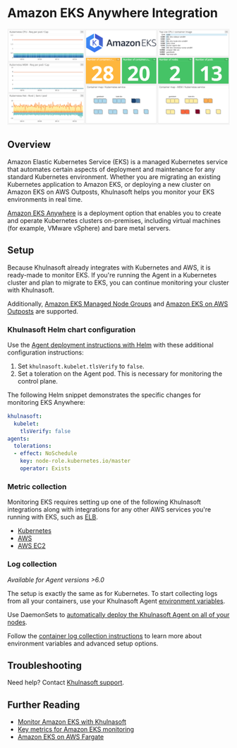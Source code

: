 # Amazon EKS Anywhere Integration

![EKS Dashboard][1]

## Overview

Amazon Elastic Kubernetes Service (EKS) is a managed Kubernetes service that automates certain aspects of deployment and maintenance for any standard Kubernetes environment. Whether you are migrating an existing Kubernetes application to Amazon EKS, or deploying a new cluster on Amazon EKS on AWS Outposts, Khulnasoft helps you monitor your EKS environments in real time.

[Amazon EKS Anywhere][15] is a deployment option that enables you to create and operate Kubernetes clusters on-premises, including virtual machines (for example, VMware vSphere) and bare metal servers.

## Setup

Because Khulnasoft already integrates with Kubernetes and AWS, it is ready-made to monitor EKS. If you're running the Agent in a Kubernetes cluster and plan to migrate to EKS, you can continue monitoring your cluster with Khulnasoft. 

Additionally, [Amazon EKS Managed Node Groups][2] and [Amazon EKS on AWS Outposts][3] are supported.

### Khulnasoft Helm chart configuration

Use the [Agent deployment instructions with Helm][16] with these additional configuration instructions:

1. Set `khulnasoft.kubelet.tlsVerify` to `false`.
2. Set a toleration on the Agent pod. This is necessary for monitoring the control plane.

The following Helm snippet demonstrates the specific changes for monitoring EKS Anywhere:

```yaml
khulnasoft:
  kubelet:
    tlsVerify: false
agents:
  tolerations:
  - effect: NoSchedule
    key: node-role.kubernetes.io/master
    operator: Exists
```

### Metric collection

Monitoring EKS requires setting up one of the following Khulnasoft integrations along with integrations for any other AWS services you're running with EKS, such as [ELB][7].

- [Kubernetes][4]
- [AWS][5]
- [AWS EC2][6]

### Log collection

_Available for Agent versions >6.0_

The setup is exactly the same as for Kubernetes.
To start collecting logs from all your containers, use your Khulnasoft Agent [environment variables][8].

Use DaemonSets to [automatically deploy the Khulnasoft Agent on all of your nodes][9].

Follow the [container log collection instructions][10] to learn more about environment variables and advanced setup options.

## Troubleshooting

Need help? Contact [Khulnasoft support][11].

## Further Reading

- [Monitor Amazon EKS with Khulnasoft][12]
- [Key metrics for Amazon EKS monitoring][13]
- [Amazon EKS on AWS Fargate][14]

[1]: https://raw.githubusercontent.com/KhulnaSoft/integrations-core/master/amazon_eks/images/amazon_eks_dashboard.png
[2]: https://docs.aws.amazon.com/eks/latest/userguide/managed-node-groups.html
[3]: https://docs.aws.amazon.com/eks/latest/userguide/eks-on-outposts.html
[4]: https://docs.khulnasoft.com/integrations/kubernetes/
[5]: https://docs.khulnasoft.com/integrations/amazon_web_services/
[6]: https://docs.khulnasoft.com/integrations/amazon_ec2/
[7]: https://docs.khulnasoft.com/integrations/amazon_elb/
[8]: https://docs.khulnasoft.com/agent/basic_agent_usage/kubernetes/#log-collection-setup
[9]: https://docs.khulnasoft.com/agent/basic_agent_usage/kubernetes/#container-installation
[10]: https://docs.khulnasoft.com/logs/log_collection/docker/#option-2-container-installation
[11]: https://docs.khulnasoft.com/help/
[12]: https://www.khulnasoft.com/blog/announcing-eks
[13]: https://www.khulnasoft.com/blog/eks-cluster-metrics
[14]: https://docs.khulnasoft.com/integrations/eks_fargate/
[15]: https://aws.amazon.com/eks/eks-anywhere/
[16]: https://docs.khulnasoft.com/agent/kubernetes/?tab=helm#installation
